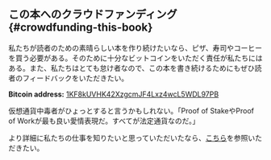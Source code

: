 ## この本へのクラウドファンディング {#crowdfunding-this-book}

私たちが読者のための素晴らしい本を作り続けたいなら、ピザ、寿司やコーヒーを買う必要がある。そのために十分なビットコインをいただく責任が私たちにはある。また、私たちはとても怠け者なので、この本を書き続けるためにもぜひ読者のフィードバックをいただきたい。

**Bitcoin address:** [1KF8kUVHK42XzgcmJF4Lxz4wcL5WDL97PB](https://blockchain.info/address/1KF8kUVHK42XzgcmJF4Lxz4wcL5WDL97PB)

仮想通貨中毒者がひょっとすると言うかもしれない。「Proof of StakeやProof of Workが最も良い愛情表現だ。すべてが法定通貨なのだ。」

より詳細に私たちの仕事を知りたいと思っていただいたなら、[こちら](http://n.bitcoin.ninja/)を参照いただきたい。

